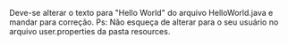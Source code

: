 Deve-se alterar o texto para "Hello World" do arquivo HelloWorld.java e mandar para correção.
Ps: Não esqueça de alterar para o seu usuário no arquivo user.properties da pasta resources.
